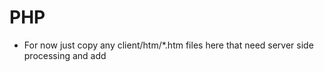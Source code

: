 # PHP
* For now just copy any client/htm/*.htm files here that need server side processing and add <?php ?>
